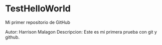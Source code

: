 # TestHelloWorld
Mi primer repositorio de GitHub

Autor: Harrison Malagon
Descripcion: Este es mi primera prueba con git y github.
